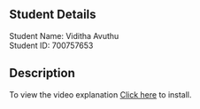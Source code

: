 ## Student Details

Student Name: Viditha Avuthu
<br/>
Student ID: 700757653

## Description



To view the video explanation [Click here](https://pip.pypa.io/en/stable/) to install.

